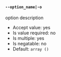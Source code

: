 #### `--option_name|-o`

option description

* Accept value: yes
* Is value required: no
* Is multiple: yes
* Is negatable: no
* Default: `array ()`
